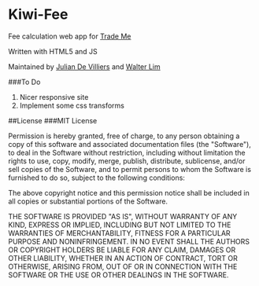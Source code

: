 # Kiwi-Fee

Fee calculation web app for [Trade Me](https://www.trademe.co.nz)

Written with HTML5 and JS

Maintained by [Julian De Villiers](mailto:me@juliandv.com) and  [Walter Lim](mailto:waltissomewhere@gmail.com)

###To Do

1. Nicer responsive site
2. Implement some css transforms

##License
###MIT License

Permission is hereby granted, free of charge, to any person obtaining a copy of this software and associated documentation files (the "Software"), to deal in the Software without restriction, including without limitation the rights to use, copy, modify, merge, publish, distribute, sublicense, and/or sell copies of the Software, and to permit persons to whom the Software is furnished to do so, subject to the following conditions:

The above copyright notice and this permission notice shall be included in all copies or substantial portions of the Software.

THE SOFTWARE IS PROVIDED "AS IS", WITHOUT WARRANTY OF ANY KIND, EXPRESS OR IMPLIED, INCLUDING BUT NOT LIMITED TO THE WARRANTIES OF MERCHANTABILITY, FITNESS FOR A PARTICULAR PURPOSE AND NONINFRINGEMENT. IN NO EVENT SHALL THE AUTHORS OR COPYRIGHT HOLDERS BE LIABLE FOR ANY CLAIM, DAMAGES OR OTHER LIABILITY, WHETHER IN AN ACTION OF CONTRACT, TORT OR OTHERWISE, ARISING FROM, OUT OF OR IN CONNECTION WITH THE SOFTWARE OR THE USE OR OTHER DEALINGS IN THE SOFTWARE.
